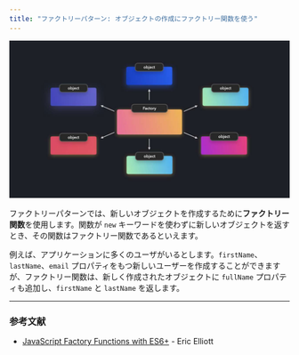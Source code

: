 ```yaml
---
title: "ファクトリーパターン: オブジェクトの作成にファクトリー関数を使う"
---
```


![](/images/learning-patterns/factory-pattern-1280w.jpg)

ファクトリーパターンでは、新しいオブジェクトを作成するために**ファクトリー関数**を使用します。関数が `new` キーワードを使わずに新しいオブジェクトを返すとき、その関数はファクトリー関数であるといえます。

例えば、アプリケーションに多くのユーザがいるとします。`firstName`、`lastName`、`email` プロパティをもつ新しいユーザーを作成することができますが、ファクトリー関数は、新しく作成されたオブジェクトに `fullName` プロパティも追加し、`firstName` と `lastName` を返します。

---

### 参考文献

* [JavaScript Factory Functions with ES6+](https://medium.com/javascript-scene/javascript-factory-functions-with-es6-4d224591a8b1) - Eric Elliott
